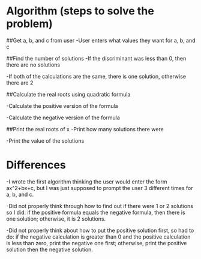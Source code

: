 # Algorithm (steps to solve the problem)

##Get a, b, and c from user
-User enters what values they want for a, b, and c

##Find the number of solutions
-If the discriminant was less than 0, then there are no solutions

-If both of the calculations are the same, there is one solution, otherwise there are 2


##Calculate the real roots using quadratic formula

-Calculate the positive version of the formula

-Calculate the negative version of the formula


##Print the real roots of x
-Print how many solutions there were

-Print the value of the solutions

# Differences
-I wrote the first algorithm thinking the user would enter the form ax^2+bx+c, but I was just supposed to prompt the user 3 different times for a, b, and c.

-Did not properly think through how to find out if there were 1 or 2 solutions so I did: if the positive formula equals the negative formula, then there is one solution; otherwise, it is 2 solutions.

-Did not properly think about how to put the positive solution first, so had to do: if the negative calculation is greater than 0 and the positive calculation is less than zero, print the negative one first; otherwise, print the positive solution then the negative solution.